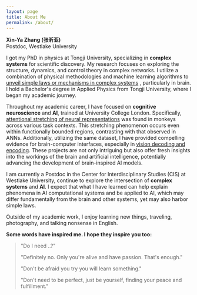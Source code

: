 ```yaml
---
layout: page
title: About Me
permalink: /about/
---
```

<strong>Xin-Ya Zhang (张昕亚)</strong><br>
Postdoc, Westlake University

I got my PhD in physics at Tongji University, specializing in <strong>complex systems</strong> for scientific discovery. My research focuses on exploring the structure, dynamics, and control theory in complex networks. I utilize a combination of physical methodologies and machine learning algorithms to <u>unveil simple laws or mechanisms in complex systems</u> , particularly in brain. I hold a Bachelor's degree in Applied Physics from Tongji University, where I began my academic journey.

Throughout my academic career, I have focused on <strong>cognitive neuroscience</strong> and <strong>AI</strong>, trained at University College London. Specifically, <u>attentional stretching of neural representations</u> was found in monkeys across various task contexts. This stretching phenomenon occurs even within functionally bounded regions, contrasting with that observed in ANNs. Additionally, utilizing the same dataset, I have provided compelling evidence for brain-computer interfaces, especially in <u>vision decoding and encoding</u>. These projects are not only intriguing but also offer fresh insights into the workings of the brain and artificial intelligence, potentially advancing the development of brain-inspired AI models.

I am currently a Postdoc in the Center for Interdisciplinary Studies (CIS) at Westlake University, continue to explore the intersection of <strong>complex systems</strong> and <strong>AI</strong>. I expect that what I have learned can help explain phenomena in AI computational systems and be applied to AI, which may differ fundamentally from the brain and other systems, yet may also harbor simple laws.

Outside of my academic work, I enjoy learning new things, traveling, photography, and talking nonsense in English.

<strong>Some words have inspired me. I hope they inspire you too:</strong>

<blockquote>
  <p>"Do I need ..?"</p>

  <p>"Definitely no. Only you're alive and have passion. That's enough."</p>

  <p>"Don't be afraid you try you will learn something."</p>

  <p>"Don't need to be perfect, just be yourself, finding your peace and fulfillment."</p>
</blockquote>
<br>
<br>
